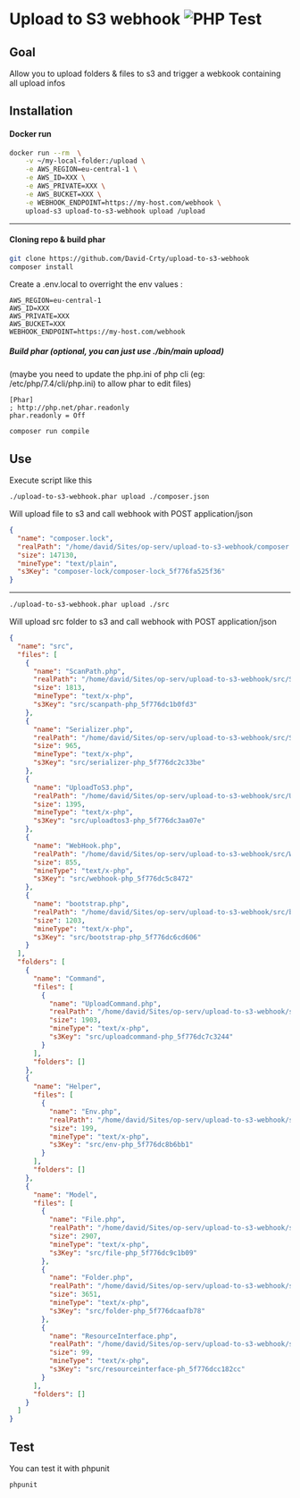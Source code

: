 # Upload to S3 webhook ![PHP Test](https://github.com/David-Crty/upload-to-s3-webhook/workflows/PHP%20Test/badge.svg)

## Goal
Allow you to upload folders & files to s3 and trigger a webkook containing all upload infos


## Installation
#### Docker run
```bash
docker run --rm  \
    -v ~/my-local-folder:/upload \
    -e AWS_REGION=eu-central-1 \
    -e AWS_ID=XXX \
    -e AWS_PRIVATE=XXX \
    -e AWS_BUCKET=XXX \
    -e WEBHOOK_ENDPOINT=https://my-host.com/webhook \
    upload-s3 upload-to-s3-webhook upload /upload
```
___
#### Cloning repo & build phar

```bash
git clone https://github.com/David-Crty/upload-to-s3-webhook
composer install
```
Create a .env.local to overright the env values :
```text
AWS_REGION=eu-central-1
AWS_ID=XXX
AWS_PRIVATE=XXX
AWS_BUCKET=XXX
WEBHOOK_ENDPOINT=https://my-host.com/webhook
``` 
##### Build phar (optional, you can just use ./bin/main upload)
(maybe you need to update the php.ini of php cli (eg: /etc/php/7.4/cli/php.ini) to allow phar to edit files)
```text
[Phar]
; http://php.net/phar.readonly
phar.readonly = Off
```
```bash
composer run compile
```


## Use
Execute script like this

```bash
./upload-to-s3-webhook.phar upload ./composer.json
```
Will upload file to s3 and call webhook with POST application/json
```json
{
  "name": "composer.lock",
  "realPath": "/home/david/Sites/op-serv/upload-to-s3-webhook/composer.lock",
  "size": 147130,
  "mineType": "text/plain",
  "s3Key": "composer-lock/composer-lock_5f776fa525f36"
}
```
---
```bash
./upload-to-s3-webhook.phar upload ./src
```
Will upload src folder to s3 and call webhook with POST application/json
```json
{
  "name": "src",
  "files": [
    {
      "name": "ScanPath.php",
      "realPath": "/home/david/Sites/op-serv/upload-to-s3-webhook/src/ScanPath.php",
      "size": 1813,
      "mineType": "text/x-php",
      "s3Key": "src/scanpath-php_5f776dc1b0fd3"
    },
    {
      "name": "Serializer.php",
      "realPath": "/home/david/Sites/op-serv/upload-to-s3-webhook/src/Serializer.php",
      "size": 965,
      "mineType": "text/x-php",
      "s3Key": "src/serializer-php_5f776dc2c33be"
    },
    {
      "name": "UploadToS3.php",
      "realPath": "/home/david/Sites/op-serv/upload-to-s3-webhook/src/UploadToS3.php",
      "size": 1395,
      "mineType": "text/x-php",
      "s3Key": "src/uploadtos3-php_5f776dc3aa07e"
    },
    {
      "name": "WebHook.php",
      "realPath": "/home/david/Sites/op-serv/upload-to-s3-webhook/src/WebHook.php",
      "size": 855,
      "mineType": "text/x-php",
      "s3Key": "src/webhook-php_5f776dc5c8472"
    },
    {
      "name": "bootstrap.php",
      "realPath": "/home/david/Sites/op-serv/upload-to-s3-webhook/src/bootstrap.php",
      "size": 1203,
      "mineType": "text/x-php",
      "s3Key": "src/bootstrap-php_5f776dc6cd606"
    }
  ],
  "folders": [
    {
      "name": "Command",
      "files": [
        {
          "name": "UploadCommand.php",
          "realPath": "/home/david/Sites/op-serv/upload-to-s3-webhook/src/Command/UploadCommand.php",
          "size": 1903,
          "mineType": "text/x-php",
          "s3Key": "src/uploadcommand-php_5f776dc7c3244"
        }
      ],
      "folders": []
    },
    {
      "name": "Helper",
      "files": [
        {
          "name": "Env.php",
          "realPath": "/home/david/Sites/op-serv/upload-to-s3-webhook/src/Helper/Env.php",
          "size": 199,
          "mineType": "text/x-php",
          "s3Key": "src/env-php_5f776dc8b6bb1"
        }
      ],
      "folders": []
    },
    {
      "name": "Model",
      "files": [
        {
          "name": "File.php",
          "realPath": "/home/david/Sites/op-serv/upload-to-s3-webhook/src/Model/File.php",
          "size": 2907,
          "mineType": "text/x-php",
          "s3Key": "src/file-php_5f776dc9c1b09"
        },
        {
          "name": "Folder.php",
          "realPath": "/home/david/Sites/op-serv/upload-to-s3-webhook/src/Model/Folder.php",
          "size": 3651,
          "mineType": "text/x-php",
          "s3Key": "src/folder-php_5f776dcaafb78"
        },
        {
          "name": "ResourceInterface.php",
          "realPath": "/home/david/Sites/op-serv/upload-to-s3-webhook/src/Model/ResourceInterface.php",
          "size": 99,
          "mineType": "text/x-php",
          "s3Key": "src/resourceinterface-ph_5f776dcc182cc"
        }
      ],
      "folders": []
    }
  ]
}
```
## Test

You can test it with phpunit

```bash
phpunit
```